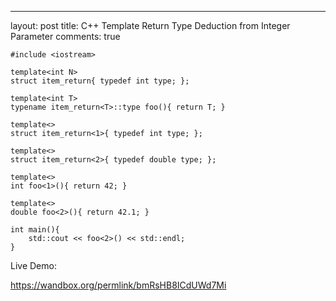 ---
layout: post
title: C++ Template Return Type Deduction from Integer Parameter 
comments: true

```
#include <iostream>

template<int N>
struct item_return{ typedef int type; };
 
template<int T>
typename item_return<T>::type foo(){ return T; }
 
template<>
struct item_return<1>{ typedef int type; };

template<>
struct item_return<2>{ typedef double type; };
 
template<>
int foo<1>(){ return 42; }

template<>
double foo<2>(){ return 42.1; }
 
int main(){
    std::cout << foo<2>() << std::endl;
}

```

Live Demo:

https://wandbox.org/permlink/bmRsHB8ICdUWd7Mi

